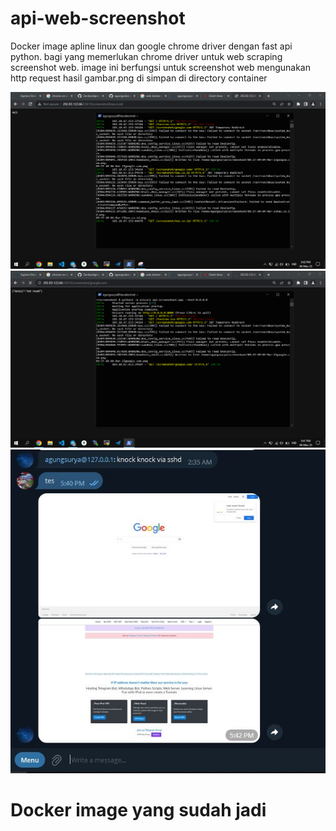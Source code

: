 # api-web-screenshot
Docker image apline linux dan google chrome driver dengan fast api python. bagi yang  memerlukan chrome driver untuk web scraping screenshot web. image ini berfungsi untuk screenshot web mengunakan http request hasil gambar.png di simpan di directory container

![image](https://github.com/agungsoboru/api-web-screenshot/blob/main/gambar/Screenshot%20(848).png)
![image](https://github.com/agungsoboru/api-web-screenshot/blob/main/gambar/Screenshot%20(847).png)
![image](https://github.com/agungsoboru/api-web-screenshot/blob/main/gambar/Capturess.JPG)

# Docker image yang sudah jadi 

